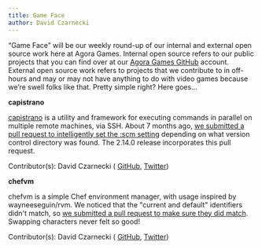 ```yaml
---
title: Game Face
author: David Czarnecki
---
```

“Game Face” will be our weekly round-up of our internal and external open source work here at Agora Games. Internal open source refers to our public projects that you can find over at our [Agora Games GitHub](https://github.com/agoragames/) account. External open source work refers to projects that we contribute to in off-hours and may or may not have anything to do with video games because we’re swell folks like that. Pretty simple right? Here goes…

 **capistrano**

 [capistrano](https://github.com/capistrano/capistrano/) is a utility and framework for executing commands in parallel on multiple remote machines, via SSH. About 7 months ago, [we submitted a pull request to intelligently set the :scm setting](https://github.com/capistrano/capistrano/pull/233) depending on what version control directory was found. The 2.14.0 release incorporates this pull request.

 Contributor(s): David Czarnecki ( [GitHub](https://github.com/czarneckid/), [Twitter](https://twitter.com/czarneckid))

 **chefvm**

 chefvm is a simple Chef environment manager, with usage inspired by wayneeseguin/rvm. We noticed that the "current and default" identifiers didn't match, so [we submitted a pull request to make sure they did match](https://github.com/trobrock/chefvm/pull/5/files). Swapping characters never felt so good!

 Contributor(s): David Czarnecki ( [GitHub](https://github.com/czarneckid/), [Twitter](https://twitter.com/czarneckid))
